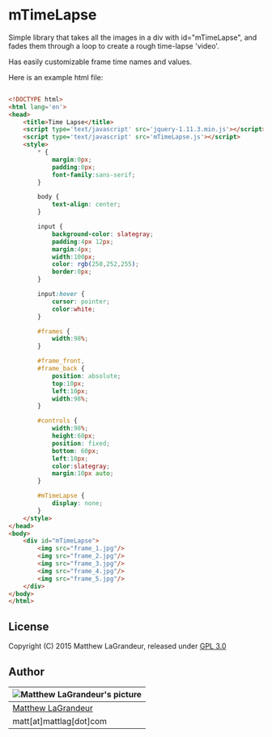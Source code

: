 # mTimeLapse
Simple library that takes all the images in a div with id="mTimeLapse", and fades them 
through a loop to create a rough time-lapse 'video'.

Has easily customizable frame time names and values.

Here is an example html file:
```html

<!DOCTYPE html>
<html lang='en'>
<head>
	<title>Time Lapse</title>
	<script type='text/javascript' src='jquery-1.11.3.min.js'></script>
	<script type='text/javascript' src='mTimeLapse.js'></script>
	<style>
		* {
			margin:0px;
			padding:0px;
			font-family:sans-serif;
		}

		body {
			text-align: center;
		}

		input {
			background-color: slategray;
			padding:4px 12px;
			margin:4px;
			width:100px;
			color: rgb(250,252,255);
			border:0px;
		}

		input:hover {
			cursor: pointer;
			color:white;
		}

		#frames {
			width:98%;
		}

		#frame_front,
		#frame_back {
			position: absolute;
			top:10px;
			left:10px;
			width:98%;
		}

		#controls {
			width:98%;
			height:60px;
			position: fixed;
			bottom: 60px;
			left:10px;
			color:slategray;
			margin:10px auto;
		}

		#mTimeLapse {
			display: none;
		}
	</style>
</head>
<body>
	<div id="mTimeLapse">
		<img src="frame_1.jpg"/>
		<img src="frame_2.jpg"/>
		<img src="frame_3.jpg"/>
		<img src="frame_4.jpg"/>
		<img src="frame_5.jpg"/>
	</div>
</body>
</html>

```
## License
Copyright (C) 2015 Matthew LaGrandeur, released under [GPL 3.0](https://www.gnu.org/licenses/gpl-3.0-standalone.html)

## Author
| ![Matthew LaGrandeur's picture](https://1.gravatar.com/avatar/f6f7b963adc54db7e713d7bd5f4903ec?s=70) |
|---|
| [Matthew LaGrandeur](http://mattlag.com/) |
| matt[at]mattlag[dot]com |



